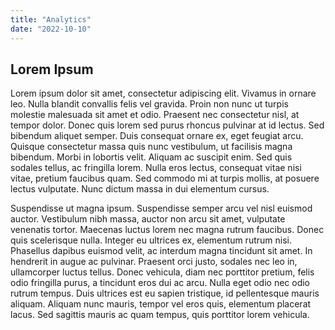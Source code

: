 ```yaml
---
title: "Analytics"
date: "2022-10-10"
---
```


## Lorem Ipsum

Lorem ipsum dolor sit amet, consectetur adipiscing elit. Vivamus in ornare leo. Nulla blandit convallis felis vel gravida. Proin non nunc ut turpis molestie malesuada sit amet et odio. Praesent nec consectetur nisl, at tempor dolor. Donec quis lorem sed purus rhoncus pulvinar at id lectus. Sed bibendum aliquet semper. Duis consequat ornare ex, eget feugiat arcu. Quisque consectetur massa quis nunc vestibulum, ut facilisis magna bibendum. Morbi in lobortis velit. Aliquam ac suscipit enim. Sed quis sodales tellus, ac fringilla lorem. Nulla eros lectus, consequat vitae nisi vitae, pretium faucibus quam. Sed commodo mi at turpis mollis, at posuere lectus vulputate. Nunc dictum massa in dui elementum cursus.

Suspendisse ut magna ipsum. Suspendisse semper arcu vel nisl euismod auctor. Vestibulum nibh massa, auctor non arcu sit amet, vulputate venenatis tortor. Maecenas luctus lorem nec magna rutrum faucibus. Donec quis scelerisque nulla. Integer eu ultrices ex, elementum rutrum nisi. Phasellus dapibus euismod velit, ac interdum magna tincidunt sit amet. In hendrerit in augue ac pulvinar. Praesent orci justo, sodales nec leo in, ullamcorper luctus tellus. Donec vehicula, diam nec porttitor pretium, felis odio fringilla purus, a tincidunt eros dui ac arcu. Nulla eget odio nec odio rutrum tempus. Duis ultrices est eu sapien tristique, id pellentesque mauris aliquam. Aliquam nunc mauris, tempor vel eros quis, elementum placerat lacus. Sed sagittis mauris ac quam tempus, quis porttitor lorem vehicula.
